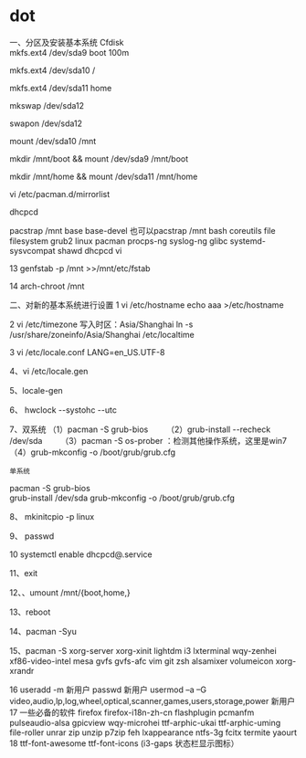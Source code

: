 # dot
一、分区及安装基本系统
Cfdisk  
mkfs.ext4 /dev/sda9    boot    100m

mkfs.ext4 /dev/sda10   /

mkfs.ext4 /dev/sda11   home   

mkswap /dev/sda12    

swapon /dev/sda12    

mount /dev/sda10 /mnt    

mkdir /mnt/boot && mount /dev/sda9 /mnt/boot

mkdir /mnt/home && mount /dev/sda11 /mnt/home   

vi /etc/pacman.d/mirrorlist

dhcpcd   

pacstrap /mnt base base-devel
也可以pacstrap /mnt bash coreutils file filesystem grub2 linux pacman procps-ng syslog-ng glibc systemd-sysvcompat shawd dhcpcd vi

13  genfstab -p /mnt >>/mnt/etc/fstab

14  arch-chroot /mnt

二、对新的基本系统进行设置
1  vi /etc/hostname
     echo aaa >/etc/hostname  

2  vi /etc/timezone
     写入时区：Asia/Shanghai    ln -s /usr/share/zoneinfo/Asia/Shanghai /etc/localtime

3  vi /etc/locale.conf
        LANG=en_US.UTF-8

4、vi /etc/locale.gen

5、locale-gen

6、 hwclock --systohc --utc

7、双系统
   （1）pacman -S grub-bios　　
   （2）grub-install --recheck  /dev/sda　　
   （3）pacman -S os-prober ：检测其他操作系统，这里是win7　　
   （4）grub-mkconfig -o /boot/grub/grub.cfg
   
    单系统      
   pacman -S grub-bios   
   grub-install /dev/sda
   grub-mkconfig -o /boot/grub/grub.cfg

8、 mkinitcpio -p linux

9、  passwd

10   systemctl enable dhcpcd@.service

11、exit

12、、umount /mnt/{boot,home,}   

13、reboot        

14、pacman -Syu

15、pacman -S  xorg-server xorg-xinit lightdm i3 lxterminal wqy-zenhei xf86-video-intel   mesa   gvfs gvfs-afc  vim git zsh alsamixer volumeicon xorg-xrandr

16  useradd -m 新用户
    passwd 新用户
    usermod –a –G video,audio,lp,log,wheel,optical,scanner,games,users,storage,power 新用户
17 一些必备的软件 firefox firefox-i18n-zh-cn flashplugin pcmanfm pulseaudio-alsa gpicview wqy-microhei ttf-arphic-ukai ttf-arphic-uming file-roller unrar zip unzip p7zip  feh lxappearance  ntfs-3g fcitx termite  yaourt
18  ttf-font-awesome ttf-font-icons (i3-gaps 状态栏显示图标）
